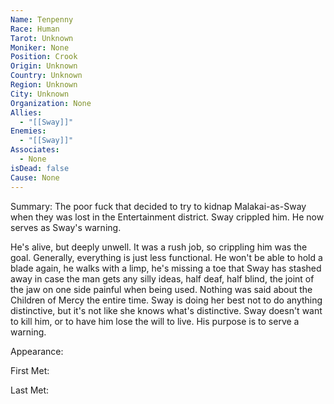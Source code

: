 ```yaml
---
Name: Tenpenny
Race: Human
Tarot: Unknown
Moniker: None
Position: Crook
Origin: Unknown
Country: Unknown
Region: Unknown
City: Unknown
Organization: None
Allies:
  - "[[Sway]]"
Enemies:
  - "[[Sway]]"
Associates:
  - None
isDead: false
Cause: None
---
```

Summary: 
The poor fuck that decided to try to kidnap Malakai-as-Sway when they was lost in the Entertainment district. Sway crippled him. He now serves as Sway's warning.

He's alive, but deeply unwell. It was a rush job, so crippling him was the goal. Generally, everything is just less functional. He won't be able to hold a blade again, he walks with a limp, he's missing a toe that Sway has stashed away in case the man gets any silly ideas, half deaf, half blind, the joint of the jaw on one side painful when being used. Nothing was said about the Children of Mercy the entire time. Sway is doing her best not to do anything distinctive, but it's not like she knows what's distinctive. Sway doesn't want to kill him, or to have him lose the will to live. His purpose is to serve a warning. 

Appearance: 

First Met: 

Last Met: 
